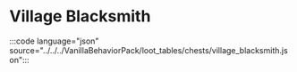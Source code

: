 # Village Blacksmith

:::code language="json" source="../../../VanillaBehaviorPack/loot_tables/chests/village_blacksmith.json":::